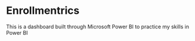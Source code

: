 # Enrollmentrics
This is a dashboard built through Microsoft Power BI to practice my skills in Power BI
